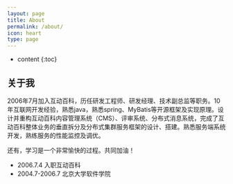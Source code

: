 ```yaml
---
layout: page
title: About
permalink: /about/
icon: heart
type: page
---
```


* content
{:toc}

## 关于我

2006年7月加入互动百科，历任研发工程师、研发经理、技术副总监等职务。10年互联网开发经验，熟悉java，熟悉spring、MyBatis等开源框架及实现原理。设计并重构互动百科内容管理系统（CMS）、评审系统、分布式消息系统，完成了互动百科整体业务的垂直拆分及分布式集群服务框架的设计、搭建。熟悉服务端系统开发，熟练服务的性能监控及调优。

还有，学习是一个非常愉快的过程。共同加油！

* 2006.7.4 入职互动百科
* 2004.7-2006.7 北京大学软件学院


